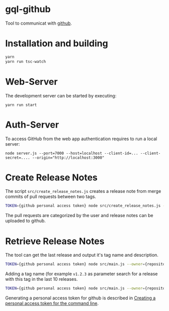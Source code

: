 # gql-github

Tool to communicat with [github](github.com).

# Installation and building

```bash
yarn
yarn run tsc-watch
```

# Web-Server

The development server can be started by executing:

```
yarn run start
```

# Auth-Server

To access GitHub from the web app authentication requires to run a local server:

```
node server.js --port=7000 --host=localhost --client-id=... --client-secret=.... --origin="http://localhost:3000"
```

# Create Release Notes

The script `src/create_release_notes.js` creates a release note from merge
commits of pull requests between two tags.

```bash
TOKEN={github personal access token} node src/create_release_notes.js --owner={repository owner} --repo={repositroy name} --start={start tag} --end={end tag}
```

The pull requests are categorized by the user and release notes can be uploaded
to github.

# Retrieve Release Notes

The tool can get the last release and output it's tag name and description.

```bash
TOKEN={github personal access token} node src/main.js --owner={repository owner} --repo={repositroy name}
```

Adding a tag name (for example `v1.2.3` as parameter search for a release with
this tag in the last 10 releases.

```bash
TOKEN={github personal access token} node src/main.js --owner={repository owner} --repo={repositroy name} --release=v1.2.3
```

Generating a personal access token for github is described in
[Creating a personal access token for the command line](https://help.github.com/articles/creating-a-personal-access-token-for-the-command-line/).
